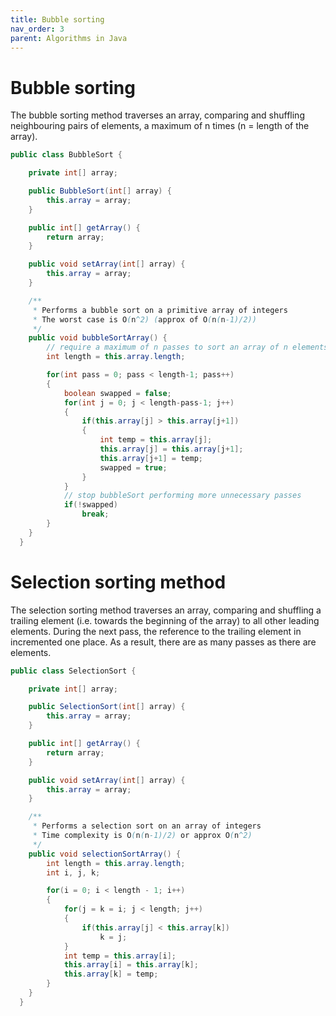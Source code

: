 ```yaml
---
title: Bubble sorting
nav_order: 3
parent: Algorithms in Java
---
```


# Bubble sorting

The bubble sorting method traverses an array, comparing and shuffling neighbouring pairs of elements, a maximum of n times (n = length of the array).

```java
public class BubbleSort {

    private int[] array;

    public BubbleSort(int[] array) {
        this.array = array;
    }

    public int[] getArray() {
        return array;
    }

    public void setArray(int[] array) {
        this.array = array;
    }

    /**
     * Performs a bubble sort on a primitive array of integers
     * The worst case is O(n^2) (approx of O(n(n-1)/2))
     */
    public void bubbleSortArray() {
        // require a maximum of n passes to sort an array of n elements
        int length = this.array.length;

        for(int pass = 0; pass < length-1; pass++)
        {
            boolean swapped = false;
            for(int j = 0; j < length-pass-1; j++)
            {
                if(this.array[j] > this.array[j+1])
                {
                    int temp = this.array[j];
                    this.array[j] = this.array[j+1];
                    this.array[j+1] = temp;
                    swapped = true;
                }
            }
            // stop bubbleSort performing more unnecessary passes
            if(!swapped)
                break;
        }
    }
  }
```

# Selection sorting method

The selection sorting method traverses an array, comparing and shuffling a trailing element (i.e. towards the beginning of the array) to all other leading elements. During the next pass, the reference to the trailing element in incremented one place. As a result, there are as many passes as there are elements.

```java
public class SelectionSort {

    private int[] array;

    public SelectionSort(int[] array) {
        this.array = array;
    }

    public int[] getArray() {
        return array;
    }

    public void setArray(int[] array) {
        this.array = array;
    }

    /**
     * Performs a selection sort on an array of integers
     * Time complexity is O(n(n-1)/2) or approx O(n^2)
     */
    public void selectionSortArray() {
        int length = this.array.length;
        int i, j, k;

        for(i = 0; i < length - 1; i++)
        {
            for(j = k = i; j < length; j++)
            {
                if(this.array[j] < this.array[k])
                    k = j;
            }
            int temp = this.array[i];
            this.array[i] = this.array[k];
            this.array[k] = temp;
        }
    }
  }
```
